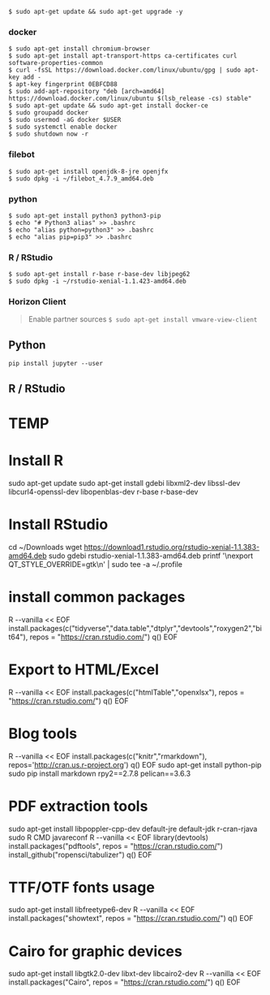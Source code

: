 `$ sudo apt-get update && sudo apt-get upgrade -y`

### docker
```
$ sudo apt-get install chromium-browser
$ sudo apt-get install apt-transport-https ca-certificates curl software-properties-common
$ curl -fsSL https://download.docker.com/linux/ubuntu/gpg | sudo apt-key add -
$ apt-key fingerprint 0EBFCD88
$ sudo add-apt-repository "deb [arch=amd64] https://download.docker.com/linux/ubuntu $(lsb_release -cs) stable"
$ sudo apt-get update && sudo apt-get install docker-ce
$ sudo groupadd docker
$ sudo usermod -aG docker $USER
$ sudo systemctl enable docker
$ sudo shutdown now -r
```

### filebot
```
$ sudo apt-get install openjdk-8-jre openjfx
$ sudo dpkg -i ~/filebot_4.7.9_amd64.deb
```

### python
```
$ sudo apt-get install python3 python3-pip
$ echo "# Python3 alias" >> .bashrc
$ echo "alias python=python3" >> .bashrc
$ echo "alias pip=pip3" >> .bashrc
```

### R / RStudio
```
$ sudo apt-get install r-base r-base-dev libjpeg62
$ sudo dpkg -i ~/rstudio-xenial-1.1.423-amd64.deb
```

### Horizon Client
> Enable partner sources
`$ sudo apt-get install vmware-view-client`


## Python
```
pip install jupyter --user
```

## R / RStudio








# TEMP



# Install R
sudo apt-get update
sudo apt-get install gdebi libxml2-dev libssl-dev libcurl4-openssl-dev libopenblas-dev r-base r-base-dev

# Install RStudio
cd ~/Downloads
wget https://download1.rstudio.org/rstudio-xenial-1.1.383-amd64.deb
sudo gdebi rstudio-xenial-1.1.383-amd64.deb
printf '\nexport QT_STYLE_OVERRIDE=gtk\n' | sudo tee -a ~/.profile

# install common packages
R --vanilla << EOF
install.packages(c("tidyverse","data.table","dtplyr","devtools","roxygen2","bit64"), repos = "https://cran.rstudio.com/")
q()
EOF

# Export to HTML/Excel
R --vanilla << EOF
install.packages(c("htmlTable","openxlsx"), repos = "https://cran.rstudio.com/")
q()
EOF

# Blog tools
R --vanilla << EOF
install.packages(c("knitr","rmarkdown"), repos='http://cran.us.r-project.org')
q()
EOF
sudo apt-get install python-pip
sudo pip install markdown rpy2==2.7.8 pelican==3.6.3

# PDF extraction tools
sudo apt-get install libpoppler-cpp-dev default-jre default-jdk r-cran-rjava
sudo R CMD javareconf
R --vanilla << EOF
library(devtools)
install.packages("pdftools", repos = "https://cran.rstudio.com/")
install_github("ropensci/tabulizer")
q()
EOF

# TTF/OTF fonts usage
sudo apt-get install libfreetype6-dev
R --vanilla << EOF
install.packages("showtext", repos = "https://cran.rstudio.com/")
q()
EOF

# Cairo for graphic devices
sudo apt-get install libgtk2.0-dev libxt-dev libcairo2-dev
R --vanilla << EOF
install.packages("Cairo", repos = "https://cran.rstudio.com/")
q()
EOF
